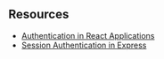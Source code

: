## Resources
* [Authentication in React Applications](https://kentcdodds.com/blog/authentication-in-react-applications?ck_subscriber_id=1295543130)
* [Session Authentication in Express](https://youtu.be/OH6Z0dJ_Huk)